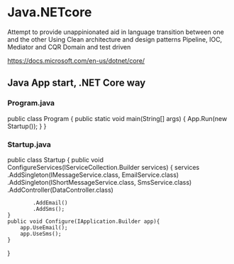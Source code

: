 # Java.NETcore
Attempt to provide unappinionated aid in language transition between one and the other
Using Clean architecture and design patterns
Pipeline, IOC, Mediator and CQR
Domain and test driven

https://docs.microsoft.com/en-us/dotnet/core/

## Java App start, .NET Core way

### Program.java
public class Program {
    public static void main(String[] args) {
        App.Run(new Startup());
    }
}

### Startup.java
public class Startup {
    public void ConfigureServices(IServiceCollection.Builder services) {
       services
            .AddSingleton(IMessageService.class, EmailService.class)
            .AddSingleton(IShortMessageService.class, SmsService.class)
            .AddController(DataController.class)

            .AddEmail()
            .AddSms();
    }
    public void Configure(IApplication.Builder app){
        app.UseEmail();
        app.UseSms();
    }
}
